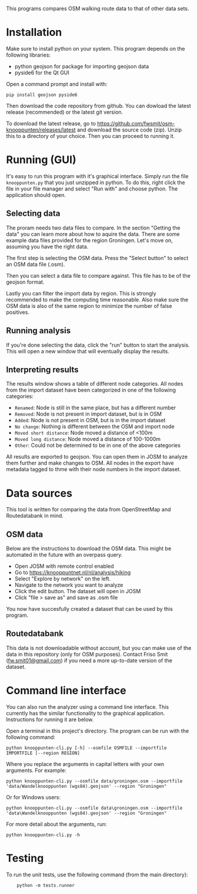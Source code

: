 This programs compares OSM walking route data to that of other data sets.


# Installation

Make sure to install python on your system. This program depends on the
following libraries:

- python geojson for package for importing geojson data
- pyside6 for the Qt GUI

Open a command prompt and install with:
	
	pip install geojson pyside6

Then download the code repository from github. You can dowload the latest
release (recommended) or the latest git version.

To download the latest release, go to
https://github.com/fwsmit/osm-knooppunten/releases/latest and download the
source code (zip). Unzip this to a directory of your choice. Then you can
proceed to running it.

# Running (GUI)

It's easy to run this program with it's graphical interface. Simply run the
file `knooppunten.py` that you just unzipped in python. To do this, right click
the file in your file manager and select "Run with" and choose python. The
application should open.

## Selecting data

The proram needs two data files to compare. In the section "Getting the data"
you can learn more about how to aquire the data. There are
some example data files provided for the region Groningen.
Let's move on, assuming you have the right data.

The first step is selecting the OSM data. Press the "Select button" to select
an OSM data file (.osm).

Then you can select a data file to compare against. This file has to be of the
geojson format.

Lastly you can filter the import data by region. This is strongly recommended
to make the computing time reasonable. Also make sure the OSM data is also of
the same region to minimize the number of false positives.

## Running analysis

If you're done selecting the data, click the "run" button to start the
analysis. This will open a new window that will eventually display the results.

## Interpreting results

The results window shows a table of different node categories. All nodes from
the import dataset have been categorized in one of the following categories:

- `Renamed`: Node is still in the same place, but has a different number
- `Removed`: Node is not present in import dataset, but is in OSM
- `Added`: Node is not present in OSM, but is in the import dataset
- `No change`: Nothing is different between the OSM and import node
- `Moved short distance`: Node moved a distance of <100m
- `Moved long distance`: Node moved a distance of 100-1000m
- `Other`: Could not be determined to be in one of the above categories

All results are exported to geojson. You can open them in JOSM to analyze them
further and make changes to OSM. All nodes in the export have metadata tagged
to thme with their node numbers in the import dataset.

# Data sources

This tool is written for comparing the data from OpenStreetMap and Routedatabank in mind.

## OSM data

Below are the instructions to download the OSM data. This might be automated in
the future with an overpass query.

- Open JOSM with remote control enabled
- Go to https://knooppuntnet.nl/nl/analysis/hiking
- Select "Explore by network" on the left.
- Navigate to the network you want to analyze
- Click the edit button. The dataset will open in JOSM
- Click "file > save as" and save as .osm file

You now have succesfully created a dataset that can be used by this program.

## Routedatabank

This data is not downloadable without account, but you can make use of the data
in this repository (only for OSM purposes).
Contact Friso Smit (fw.smit01@gmail.com) if you need a more up-to-date version of the dataset.

# Command line interface

You can also run the analyzer using a command line interface. This currently has
the similar functionality to the graphical application. Instructions for running
it are below.

Open a terminal in this project's directory. The program can be run
with the following command:

	python knooppunten-cli.py [-h] --osmfile OSMFILE --importfile IMPORTFILE [--region REGION]

Where you replace the arguments in capital letters with your own arguments. For example:

	python knooppunten-cli.py --osmfile data/groningen.osm --importfile 'data/Wandelknooppunten (wgs84).geojson' --region "Groningen"

Or for Windows users:

	python knooppunten-cli.py --osmfile data\groningen.osm --importfile 'data\Wandelknooppunten (wgs84).geojson' --region "Groningen"


For more detail about the arguments, run:

	python knooppunten-cli.py -h

# Testing

To run the unit tests, use the following command (from the main directory):

        python -m tests.runner
